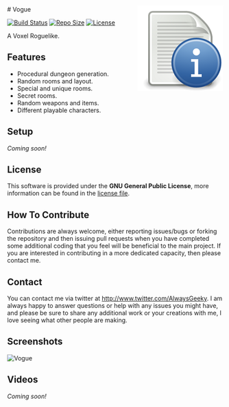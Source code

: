 <img src="readme_icon.png" align="right" />
# Vogue

[![Build Status](https://circleci.com/gh/AlwaysGeeky/Vogue.svg?style=shield&circle-token=cf7352c6949877a9b363a72e88f9ad1ebbc213c4)](https://circleci.com/gh/AlwaysGeeky/Vogue/tree/master)
[![Repo Size](https://reposs.herokuapp.com/?path=AlwaysGeeky/Vogue)](https://github.com/AlwaysGeeky/Vogue)
[![License](https://img.shields.io/badge/Licence-GNU-blue.svg)](https://github.com/AlwaysGeeky/Vogue/blob/master/LICENSE.md)

A Voxel Roguelike.

## Features
* Procedural dungeon generation.
* Random rooms and layout.
* Special and unique rooms.
* Secret rooms.
* Random weapons and items.
* Different playable characters.

## Setup
*Coming soon!*

## License
This software is provided under the **GNU General Public License**, more information can be found in the [license file](https://github.com/AlwaysGeeky/Vogue/blob/master/LICENSE.md).

## How To Contribute
Contributions are always welcome, either reporting issues/bugs or forking the repository and then issuing pull requests when you have completed some additional coding that you feel will be beneficial to the main project. If you are interested in contributing in a more dedicated capacity, then please contact me.

## Contact
You can contact me via twitter at http://www.twitter.com/AlwaysGeeky. I am always happy to answer questions or help with any issues you might have, and please be sure to share any additional work or your creations with me, I love seeing what other people are making.

## Screenshots
![Vogue](http://i.imgur.com/tE3kIMJ.gif)


## Videos
*Coming soon!*
